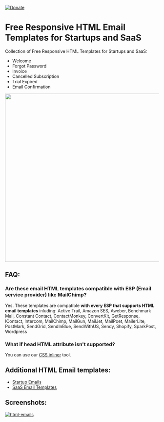 [![Donate](https://img.shields.io/badge/Donate-PayPal-green.svg)](https://www.paypal.com/cgi-bin/webscr?cmd=_s-xclick&hosted_button_id=WCZUGEB2PU38U)
# Free Responsive HTML Email Templates for Startups and SaaS
Collection of Free Responsive HTML Templates for Startups and SaaS:

- Welcome
- Forgot Password
- Invoice
- Cancelled Subscription
- Trial Expired
- Email Confirmation

<img src="https://user-images.githubusercontent.com/5107590/55488178-d647eb80-562f-11e9-9bda-500d6b88737b.png" width="550px">

## FAQ:
### Are these email HTML templates compatible with ESP (Email service provider) like MailChimp?
Yes. These templates are compatible **with every ESP that supports HTML email templates** inluding: 
Active Trail, Amazon SES, Aweber, Benchmark Mail, Constant Contact, ContactMonkey, ConvertKit, GetResponse, 
IContact, Intercom, MailChimp, MailGun, MailJet, MailPoet, MailerLite, PostMark, SendGrid, SendInBlue,
SendWithUS, Sendy, Shopify, SparkPost, Wordpress 

### What if head HTML attribute isn't supported?
You can use our [CSS inliner](https://www.htmlemailtemplates.net/tools/css-innliner) tool.


## Additional HTML Email templates:
- [Startup Emails](https://www.htmlemailtemplates.net/startup-emails)
- [SaaS Email Templates](https://www.htmlemailtemplates.net/saas-email-templates)
## Screenshots:
[![html-emails](https://user-images.githubusercontent.com/5107590/55077298-ac268480-5097-11e9-93e1-0d4897162dff.png)](https://www.htmlemailtemplates.net)
